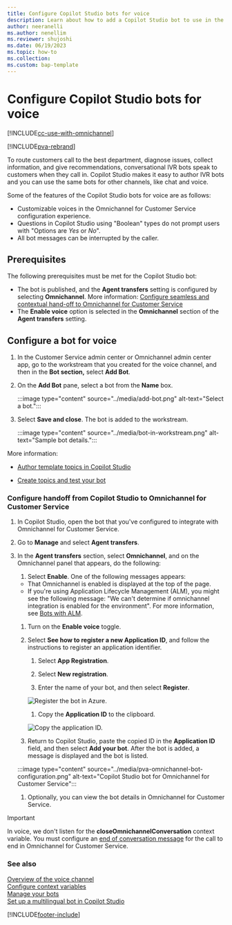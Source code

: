 ```yaml
---
title: Configure Copilot Studio bots for voice
description: Learn about how to add a Copilot Studio bot to use in the voice channel in Omnichannel for Customer Service.
author: neeranelli
ms.author: nenellim
ms.reviewer: shujoshi
ms.date: 06/19/2023
ms.topic: how-to
ms.collection:
ms.custom: bap-template
---
```


# Configure Copilot Studio bots for voice

[!INCLUDE[cc-use-with-omnichannel](../../includes/cc-use-with-omnichannel.md)]

[!INCLUDE[pva-rebrand](../../includes/cc-pva-rebrand.md)]

To route customers call to the best department, diagnose issues, collect information, and give recommendations, conversational IVR bots speak to customers when they call in. Copilot Studio makes it easy to author IVR bots and you can use the same bots for other channels, like chat and voice.

Some of the features of the Copilot Studio bots for voice are as follows:

- Customizable voices in the Omnichannel for Customer Service configuration experience.
- Questions in Copilot Studio using "Boolean" types do not prompt users with "Options are _Yes_ or _No_".
- All bot messages can be interrupted by the caller.

## Prerequisites

The following prerequisites must be met for the Copilot Studio bot:

- The bot is published, and the **Agent transfers** setting is configured by selecting **Omnichannel**. More information: [Configure seamless and contextual hand-off to Omnichannel for Customer Service](/power-virtual-agents/configuration-hand-off-omnichannel)
- The **Enable voice** option is selected in the **Omnichannel** section of the **Agent transfers** setting.

## Configure a bot for voice

1. In the Customer Service admin center or Omnichannel admin center app, go to the workstream that you created for the voice channel, and then in the **Bot section,** select **Add Bot**.

1. On the **Add Bot** pane, select a bot from the **Name** box.

   :::image type="content" source="../media/add-bot.png" alt-text="Select a bot.":::

1. Select **Save and close**. The bot is added to the workstream.

   :::image type="content" source="../media/bot-in-workstream.png" alt-text="Sample bot details.":::

More information:

- [Author template topics in Copilot Studio](/power-virtual-agents/authoring-template-topics)

- [Create topics and test your bot](https://go.microsoft.com/fwlink/?linkid=2062988)

### Configure handoff from Copilot Studio to Omnichannel for Customer Service

1. In Copilot Studio, open the bot that you've configured to integrate with Omnichannel for Customer Service.

1. Go to **Manage** and select **Agent transfers**.

1. In the **Agent transfers** section, select **Omnichannel**, and on the Omnichannel panel that appears, do the following:

   1. Select **Enable**. One of the following messages appears:
   
     - That Omnichannel is enabled is displayed at the top of the page.
     - If you're using Application Lifecycle Management (ALM), you might see the following message: "We can't determine if omnichannel integration is enabled for the environment". For more information, see [Bots with ALM](/power-virtual-agents/configuration-hand-off-omnichannel#bots-with-alm).
   1. Turn on the **Enable voice** toggle.
   
   1. Select **See how to register a new Application ID**, and follow the instructions to register an application identifier.

      1. Select **App Registration**.
      
      1. Select **New registration**.

      1. Enter the name of your bot, and then select **Register**.

        ![Register the bot in Azure.](../media/register-application-azure.png)

      1. Copy the **Application ID** to the clipboard.

        ![Copy the application ID.](../media/copy-app-id.png)

   1. Return to Copilot Studio, paste the copied ID in the **Application ID** field, and then select **Add your bot**. After the bot is added, a message is displayed and the bot is listed.

    :::image type="content" source="../media/pva-omnichannel-bot-configuration.png" alt-text="Copilot Studio bot for Omnichannel for Customer Service":::

   1. Optionally, you can view the bot details in Omnichannel for Customer Service.

> [!IMPORTANT]  
> In voice, we don't listen for the **closeOmnichannelConversation** context variable. You must configure an [end of conversation message](configure-bot-virtual-agent.md) for the call to end in Omnichannel for Customer Service.

### See also

[Overview of the voice channel](voice-channel.md)  
[Configure context variables](context-variables-for-bot.md)  
[Manage your bots](manage-your-bots.md)  
[Set up a multilingual bot in Copilot Studio](set-up-multilingual-pva-bot.md)  

[!INCLUDE[footer-include](../../includes/footer-banner.md)]
